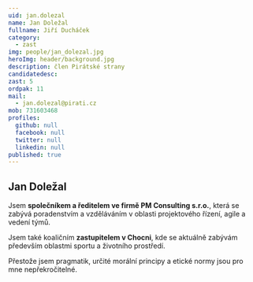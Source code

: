 ```yaml
---
uid: jan.dolezal
name: Jan Doležal
fullname: Jiří Ducháček
category:
  - zast
img: people/jan_dolezal.jpg
heroImg: header/background.jpg
description: člen Pirátské strany
candidatedesc: 
zast: 5
ordpak: 11
mail:
  - jan.dolezal@pirati.cz
mob: 731603468
profiles:
  github: null
  facebook: null
  twitter: null
  linkedin: null
published: true
---
```

## Jan Doležal 
Jsem **společníkem a ředitelem ve firmě PM Consulting s.r.o.**, která se zabývá poradenstvím a vzděláváním v oblasti projektového řízení, agile a vedení týmů.

Jsem také koaličním **zastupitelem v Chocni**, kde se aktuálně zabývám především oblastmi sportu a životního prostředí.

Přestože jsem pragmatik, určité morální principy a etické normy jsou pro mne nepřekročitelné.
